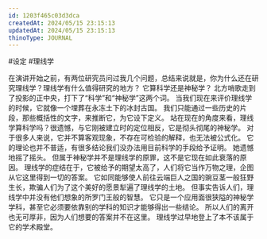 ```yaml
---
id: 1203f465c03d3dca
createdAt: 2024/05/15 23:15:13
updatedAt: 2024/05/15 23:15:13
thinoType: JOURNAL
---
```

#设定 #理线学 

在演讲开始之前，有两位研究员问过我几个问题，总结来说就是，你为什么还在研究理线学？理线学有什么值得研究的地方？
它算科学还是神秘学？
北方哨歌走到了投影的正中央，打下了“科学”和“神秘学”这两个词。
当我们现在来评价理线学的时候，它就像一个埋葬在永冻土下的冰封古国。
我们只能通过一些历史的片段，那些概括性的文字，来推断它，为它设下定义。
站在现在的角度来看，理线学算科学吗？很遗憾，与它刚被建立时的定位相反，它是彻头彻尾的神秘学。
对于很多人来说，它并不算客观现象，不存在可检验的解释，也无法被公式化。
它的理论也并不普适，有很多结论我们没办法用目前科学的手段给予证明。
她遗憾地摇了摇头。
但属于神秘学并不是理线学的原罪，这不是它现在如此衰落的原因。
理线学的症结在于，它被给予的期望太高了，人们将它当作万物之理，企图从它这里得到一切的答案。
它如同能够使人前往云端巨人之国的豌豆茎一般狂野生长，欺骗人们为了这个美好的愿景犁遍了理线学的土地。
但事实告诉人们，理线学中并没有他们想象的所罗门王般的智慧。
它只是一个应用面很狭隘的神秘学学科，甚至它必须要依靠别的学科的知识才能够得出一些结论。
所以人们的离开也无可厚非，因为人们想要的答案并不在这里。
理线学过早地登上了本不该属于它的学术殿堂。
